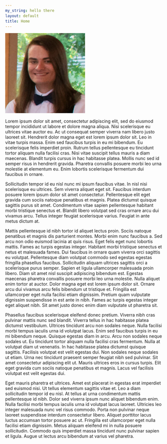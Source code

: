 ```yaml
---
my_string: hello there
layout: default
title: Home
---
```


![Picture of me!](/assets/images/profile.jpg "Picture of me")

Lorem ipsum dolor sit amet, consectetur adipiscing elit, sed do eiusmod tempor incididunt ut labore et dolore magna aliqua. Nisi scelerisque eu ultrices vitae auctor eu. Ac ut consequat semper viverra nam libero justo laoreet sit. Hendrerit dolor magna eget est lorem ipsum dolor sit. Leo in vitae turpis massa. Enim sed faucibus turpis in eu mi bibendum. Eu scelerisque felis imperdiet proin. Rutrum tellus pellentesque eu tincidunt tortor aliquam nulla facilisi cras. Nisi vitae suscipit tellus mauris a diam maecenas. Blandit turpis cursus in hac habitasse platea. Mollis nunc sed id semper risus in hendrerit gravida. Pharetra convallis posuere morbi leo urna molestie at elementum eu. Enim lobortis scelerisque fermentum dui faucibus in ornare.

Sollicitudin tempor id eu nisl nunc mi ipsum faucibus vitae. In nisl nisi scelerisque eu ultrices. Sem viverra aliquet eget sit. Faucibus interdum posuere lorem ipsum dolor sit amet consectetur. Pellentesque elit eget gravida cum sociis natoque penatibus et magnis. Platea dictumst quisque sagittis purus sit amet. Condimentum vitae sapien pellentesque habitant morbi tristique senectus et. Blandit libero volutpat sed cras ornare arcu dui vivamus arcu. Tellus integer feugiat scelerisque varius. Feugiat in ante metus dictum at.

Mattis pellentesque id nibh tortor id aliquet lectus proin. Sociis natoque penatibus et magnis dis parturient montes. Morbi enim nunc faucibus a. Sed arcu non odio euismod lacinia at quis risus. Eget felis eget nunc lobortis mattis. Fames ac turpis egestas integer. Habitant morbi tristique senectus et netus et malesuada fames. Dui faucibus in ornare quam viverra orci sagittis eu volutpat. Pellentesque diam volutpat commodo sed egestas egestas fringilla phasellus faucibus. Sollicitudin aliquam ultrices sagittis orci a scelerisque purus semper. Sapien et ligula ullamcorper malesuada proin libero. Diam sit amet nisl suscipit adipiscing bibendum est. Egestas maecenas pharetra convallis posuere morbi leo urna molestie. Nulla aliquet enim tortor at auctor. Dolor magna eget est lorem ipsum dolor sit. Ornare arcu dui vivamus arcu felis bibendum ut tristique et. Fringilla est ullamcorper eget nulla facilisi etiam dignissim. Pretium quam vulputate dignissim suspendisse in est ante in nibh. Fames ac turpis egestas integer eget aliquet nibh. Sit amet justo donec enim diam vulputate ut pharetra sit.

Phasellus faucibus scelerisque eleifend donec pretium. Viverra nibh cras pulvinar mattis nunc sed blandit. Viverra tellus in hac habitasse platea dictumst vestibulum. Ultrices tincidunt arcu non sodales neque. Nulla facilisi morbi tempus iaculis urna id volutpat lacus. Enim sed faucibus turpis in eu mi bibendum neque. Quisque egestas diam in arcu. Arcu non sodales neque sodales ut. Eu tincidunt tortor aliquam nulla facilisi cras fermentum. Nulla at volutpat diam ut venenatis. In hac habitasse platea dictumst quisque sagittis. Facilisis volutpat est velit egestas dui. Non sodales neque sodales ut etiam. Urna nec tincidunt praesent semper feugiat nibh sed pulvinar. Sit amet consectetur adipiscing elit ut. Mauris ultrices eros in cursus turpis. Elit eget gravida cum sociis natoque penatibus et magnis. Lacus vel facilisis volutpat est velit egestas dui.

Eget mauris pharetra et ultrices. Amet est placerat in egestas erat imperdiet sed euismod nisi. Ut tellus elementum sagittis vitae et. Leo a diam sollicitudin tempor id eu nisl. At tellus at urna condimentum mattis pellentesque id nibh. Dolor sed viverra ipsum nunc aliquet bibendum enim. Nulla facilisi morbi tempus iaculis urna id volutpat lacus laoreet. Ultricies leo integer malesuada nunc vel risus commodo. Porta non pulvinar neque laoreet suspendisse interdum consectetur libero. Aliquet porttitor lacus luctus accumsan tortor posuere ac ut. Fringilla est ullamcorper eget nulla facilisi etiam dignissim. Metus aliquam eleifend mi in nulla posuere sollicitudin. Commodo quis imperdiet massa tincidunt nunc pulvinar sapien et ligula. Augue ut lectus arcu bibendum at varius vel pharetra.
